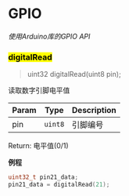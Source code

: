# GPIO

*使用Arduino库的GPIO API*

### <mark>digitalRead</mark>
> uint32 digitalRead(uint8 pin);

读取数字引脚电平值

| Param | Type | Description |
| --- | --- | --- |
| pin | <code>uint8</code> | 引脚编号 |

Return:
    电平值(0/1)

**例程**
```c++
uint32_t pin21_data;
pin21_data = digitalRead(21);
```